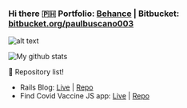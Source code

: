 ### Hi there :philippines: Portfolio: [Behance](https://www.behance.net/paulbuscano003) | Bitbucket: [bitbucket.org/paulbuscano003](https://bitbucket.org/paulbuscano)

![alt text](https://www.freecodecamp.org/news/content/images/size/w2000/2020/01/image-27-1.png)

![My github stats](https://github-readme-stats.vercel.app/api?username=buscanopaul&theme=dark&show_icons=true)

:memo: Repository list!

- Rails Blog: [Live](https://blogpaul.herokuapp.com) | [Repo](https://github.com/buscanopaul/blogs)
- Find Covid Vaccine JS app: [Live](https://buscanopaul.github.io/batch8-activities/findvaccineph/) | [Repo](https://github.com/buscanopaul/batch8-activities/tree/main/findvaccineph)
